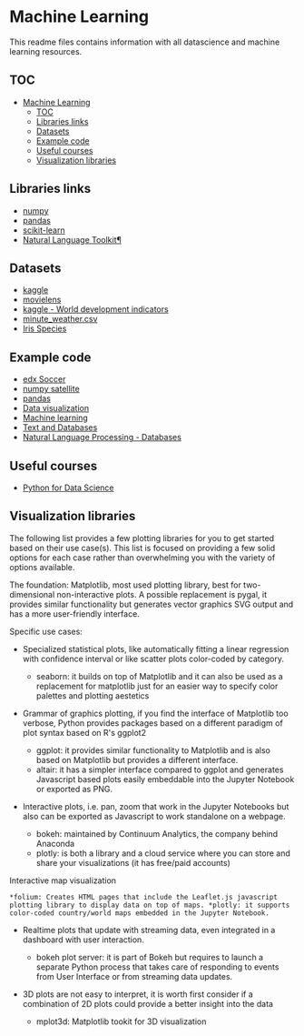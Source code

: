 # Machine Learning

This readme files contains information with all datascience and machine learning resources.

## TOC

- [Machine Learning](#machine-learning)
  - [TOC](#toc)
  - [Libraries links](#libraries-links)
  - [Datasets](#datasets)
  - [Example code](#example-code)
  - [Useful courses](#useful-courses)
  - [Visualization libraries](#visualization-libraries)

## Libraries links

- [numpy](https://numpy.org/)
- [pandas](https://pandas.pydata.org/)
- [scikit-learn](https://scikit-learn.org/stable/)
- [Natural Language Toolkit¶](https://www.nltk.org/)

## Datasets

- [kaggle](https://www.kaggle.com/)
- [movielens](https://grouplens.org/datasets/movielens/)
- [kaggle - World development indicators](https://www.kaggle.com/worldbank/world-development-indicators)
- [minute_weather.csv](https://drive.google.com/file/d/0B8iiZ7pSaSFZb3ItQ1l4LWRMTjg/view)
- [Iris Species](https://www.kaggle.com/uciml/iris/download)

## Example code
- [edx Soccer](https://prod-edxapp.edx-cdn.org/assets/courseware/v1/51bc9c62d2a4c9a03140fe521b069753/asset-v1:UCSanDiegoX+DSE200x+3T2019+type@asset+block/Week-1-Intro-new.zip)
- [numpy satellite](https://prod-edxapp.edx-cdn.org/assets/courseware/v1/fd97cfcb5daf0402e3332ea4b2bf69c2/asset-v1:UCSanDiegoX+DSE200x+3T2019+type@asset+block/numpy_satellite.zip)
- [pandas](https://prod-edxapp.edx-cdn.org/assets/courseware/v1/86226f41b3024393240da79c79bea504/asset-v1:UCSanDiegoX+DSE200x+3T2019+type@asset+block/Week-4-Pandas.zip)
- [Data visualization](https://prod-edxapp.edx-cdn.org/assets/courseware/v1/07fdbcdcf18fa306bdbb042f64132f09/asset-v1:UCSanDiegoX+DSE200x+3T2019+type@asset+block/Week5-Visualization.zip)
- [Machine learning](https://prod-edxapp.edx-cdn.org/assets/courseware/v1/67715bdd21eebbb26a95b1b3cc4a6684/asset-v1:UCSanDiegoX+DSE200x+3T2019+type@asset+block/Week-7-MachineLearning.zip)
- [Text and Databases](https://prod-edxapp.edx-cdn.org/assets/courseware/v1/4f283f7388ded41911aeafa06fc6afa6/asset-v1:UCSanDiegoX+DSE200x+3T2019+type@asset+block/Week-8-NLP-Databases.zip)
- [Natural Language Processing - Databases](https://prod-edxapp.edx-cdn.org/assets/courseware/v1/4f283f7388ded41911aeafa06fc6afa6/asset-v1:UCSanDiegoX+DSE200x+3T2019+type@asset+block/Week-8-NLP-Databases.zip)

## Useful courses

- [Python for Data Science](https://www.edx.org/course/python-for-data-science-3)

## Visualization libraries

The following list provides a few plotting libraries for you to get started based on their use case(s).  This list is focused on providing a few solid options for each case rather than overwhelming you with the variety of options available.

The foundation: Matplotlib, most used plotting library, best for two-dimensional non-interactive plots. A possible replacement is pygal, it provides similar functionality but generates vector graphics SVG output and has a more user-friendly interface.

Specific use cases:

- Specialized statistical plots, like automatically fitting a linear regression with confidence interval or like scatter plots color-coded by category.

  - seaborn: it builds on top of Matplotlib and it can also be used as a replacement for matplotlib just for an easier way to specify color palettes and plotting aestetics
  
- Grammar of graphics plotting, if you find the interface of Matplotlib too verbose, Python provides packages based on a different paradigm of plot syntax based on R's ggplot2

    - ggplot: it provides similar functionality to Matplotlib and is also based on Matplotlib but provides a different interface.
    - altair: it has a simpler interface compared to ggplot and generates Javascript based plots easily embeddable into the Jupyter Notebook or exported as PNG.
  
- Interactive plots, i.e. pan, zoom that work in the Jupyter Notebooks but also can be exported as Javascript to work standalone on a webpage.

    - bokeh: maintained by Continuum Analytics, the company behind Anaconda
    - plotly: is both a library and a cloud service where you can store and share your visualizations (it has free/paid accounts)

Interactive map visualization

    *folium: Creates HTML pages that include the Leaflet.js javascript plotting library to display data on top of maps. *plotly: it supports color-coded country/world maps embedded in the Jupyter Notebook.

- Realtime plots that update with streaming data, even integrated in a dashboard with user interaction.

    - bokeh plot server: it is part of Bokeh but requires to launch a separate Python process that takes care of responding to events from User Interface or from streaming data updates.

- 3D plots are not easy to interpret, it is worth first consider if a combination of 2D plots could provide a better insight into the data

    - mplot3d: Matplotlib tookit for 3D visualization